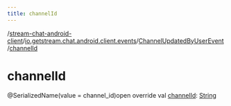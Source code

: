 ```yaml
---
title: channelId
---
```

/[stream-chat-android-client](../../index.md)/[io.getstream.chat.android.client.events](../index.md)/[ChannelUpdatedByUserEvent](index.md)/[channelId](channelId.md)  
  
  
  
# channelId  
@SerializedName(value = channel_id)open override val [channelId](channelId.md): [String](https://kotlinlang.org/api/latest/jvm/stdlib/kotlin/-string/index.html)
